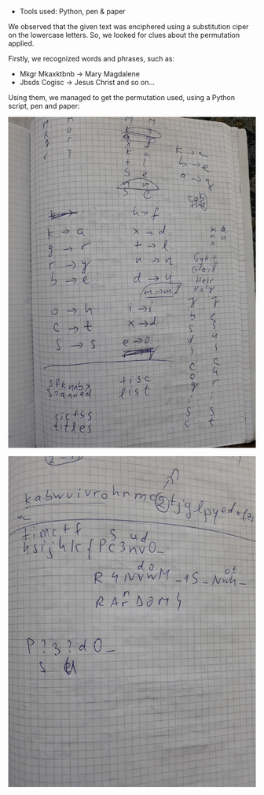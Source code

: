 * Tools used: Python, pen & paper

We observed that the given text was enciphered using a substitution ciper on the lowercase letters. So, we looked for clues about the permutation applied.

Firstly, we recognized words and phrases, such as:

* Mkgr Mkaxktbnb -> Mary Magdalene
* Jbsds Cogisc -> Jesus Christ
and so on...

Using them, we managed to get the permutation used, using a Python script, pen and paper:

![Pen and paper](20180422_120614.jpg)

![Pen and paper](20180422_120626.jpg)
